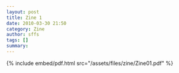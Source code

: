 ```yaml
---
layout: post
title: Zine 1
date: 2010-03-30 21:50
category: Zine
author: sffs
tags: []
summary: 
---
```



{% include embed/pdf.html src="/assets/files/zine/Zine01.pdf" %}